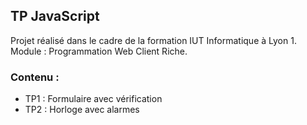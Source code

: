 TP JavaScript
--
Projet réalisé dans le cadre de la formation IUT Informatique à Lyon 1. <br>
Module : Programmation Web Client Riche.

### Contenu : 
* TP1 : Formulaire avec vérification 
* TP2 : Horloge avec alarmes
